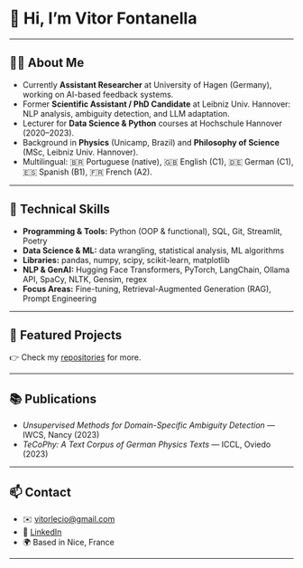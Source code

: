# 👋 Hi, I’m Vitor Fontanella  

---
## 🧑‍💻 About Me
- Currently **Assistant Researcher** at University of Hagen (Germany), working on AI-based feedback systems.  
- Former **Scientific Assistant / PhD Candidate** at Leibniz Univ. Hannover: NLP analysis, ambiguity detection, and LLM adaptation.  
- Lecturer for **Data Science & Python** courses at Hochschule Hannover (2020–2023).  
- Background in **Physics** (Unicamp, Brazil) and **Philosophy of Science** (MSc, Leibniz Univ. Hannover).  
- Multilingual: 🇧🇷 Portuguese (native), 🇬🇧 English (C1), 🇩🇪 German (C1), 🇪🇸 Spanish (B1), 🇫🇷 French (A2).

---
## 🔧 Technical Skills
- **Programming & Tools:** Python (OOP & functional), SQL, Git, Streamlit, Poetry  
- **Data Science & ML:** data wrangling, statistical analysis, ML algorithms
- **Libraries:** pandas, numpy, scipy, scikit-learn, matplotlib  
- **NLP & GenAI:** Hugging Face Transformers, PyTorch, LangChain, Ollama API, SpaCy, NLTK, Gensim, regex  
- **Focus Areas:** Fine-tuning, Retrieval-Augmented Generation (RAG), Prompt Engineering

---
## 🚀 Featured Projects

👉 Check my [repositories](https://github.com/vitorlecio?tab=repositories) for more.  

---
## 📚 Publications
- *Unsupervised Methods for Domain-Specific Ambiguity Detection* — IWCS, Nancy (2023)  
- *TeCoPhy: A Text Corpus of German Physics Texts* — ICCL, Oviedo (2023)  

---

## 📫 Contact
- ✉️ [vitorlecio@gmail.com](mailto:vitorlecio@gmail.com)  
- 💼 [LinkedIn](https://www.linkedin.com/in/vitor-fontanella/)  
- 🌍 Based in Nice, France  
---

